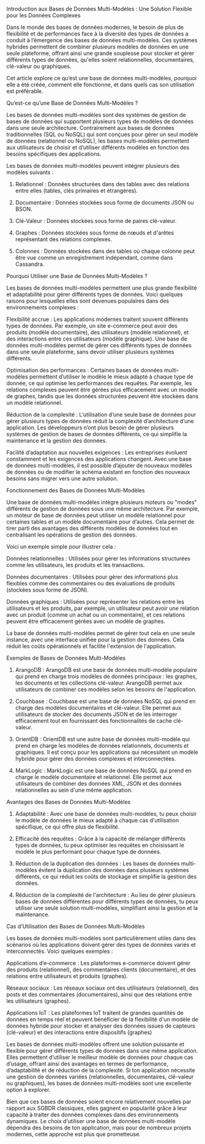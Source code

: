 
Introduction aux Bases de Données Multi-Modèles : Une Solution Flexible pour les Données Complexes

Dans le monde des bases de données modernes, le besoin de plus de flexibilité et de performances face à la diversité des types de données a conduit à l’émergence des bases de données multi-modèles. Ces systèmes hybrides permettent de combiner plusieurs modèles de données en une seule plateforme, offrant ainsi une grande souplesse pour stocker et gérer différents types de données, qu'elles soient relationnelles, documentaires, clé-valeur ou graphiques.

Cet article explore ce qu’est une base de données multi-modèles, pourquoi elle a été créée, comment elle fonctionne, et dans quels cas son utilisation est préférable.

Qu’est-ce qu’une Base de Données Multi-Modèles ?

Les bases de données multi-modèles sont des systèmes de gestion de bases de données qui supportent plusieurs types de modèles de données dans une seule architecture. Contrairement aux bases de données traditionnelles (SQL ou NoSQL) qui sont conçues pour gérer un seul modèle de données (relationnel ou NoSQL), les bases multi-modèles permettent aux utilisateurs de choisir et d’utiliser différents modèles en fonction des besoins spécifiques des applications.

Les bases de données multi-modèles peuvent intégrer plusieurs des modèles suivants :

1. Relationnel : Données structurées dans des tables avec des relations entre elles (tables, clés primaires et étrangères).


2. Documentaire : Données stockées sous forme de documents JSON ou BSON.


3. Clé-Valeur : Données stockées sous forme de paires clé-valeur.


4. Graphes : Données stockées sous forme de nœuds et d'arêtes représentant des relations complexes.


5. Colonnes : Données stockées dans des tables où chaque colonne peut être vue comme un enregistrement indépendant, comme dans Cassandra.



Pourquoi Utiliser une Base de Données Multi-Modèles ?

Les bases de données multi-modèles permettent une plus grande flexibilité et adaptabilité pour gérer différents types de données. Voici quelques raisons pour lesquelles elles sont devenues populaires dans des environnements complexes :

Flexibilité accrue : Les applications modernes traitent souvent différents types de données. Par exemple, un site e-commerce peut avoir des produits (modèle documentaire), des utilisateurs (modèle relationnel), et des interactions entre ces utilisateurs (modèle graphique). Une base de données multi-modèles permet de gérer ces différents types de données dans une seule plateforme, sans devoir utiliser plusieurs systèmes différents.

Optimisation des performances : Certaines bases de données multi-modèles permettent d’utiliser le modèle le mieux adapté à chaque type de donnée, ce qui optimise les performances des requêtes. Par exemple, les relations complexes peuvent être gérées plus efficacement avec un modèle de graphes, tandis que les données structurées peuvent être stockées dans un modèle relationnel.

Réduction de la complexité : L’utilisation d’une seule base de données pour gérer plusieurs types de données réduit la complexité d’architecture d’une application. Les développeurs n’ont plus besoin de gérer plusieurs systèmes de gestion de bases de données différents, ce qui simplifie la maintenance et la gestion des données.

Facilité d’adaptation aux nouvelles exigences : Les entreprises évoluent constamment et les exigences des applications changent. Avec une base de données multi-modèles, il est possible d’ajouter de nouveaux modèles de données ou de modifier le schéma existant en fonction des nouveaux besoins sans migrer vers une autre solution.


Fonctionnement des Bases de Données Multi-Modèles

Une base de données multi-modèles intègre plusieurs moteurs ou "modes" différents de gestion de données sous une même architecture. Par exemple, un moteur de base de données peut utiliser un modèle relationnel pour certaines tables et un modèle documentaire pour d’autres. Cela permet de tirer parti des avantages des différents modèles de données tout en centralisant les opérations de gestion des données.

Voici un exemple simple pour illustrer cela :

Données relationnelles : Utilisées pour gérer les informations structurées comme les utilisateurs, les produits et les transactions.

Données documentaires : Utilisées pour gérer des informations plus flexibles comme des commentaires ou des évaluations de produits (stockées sous forme de JSON).

Données graphiques : Utilisées pour représenter les relations entre les utilisateurs et les produits, par exemple, un utilisateur peut avoir une relation avec un produit (comme un achat ou un commentaire), et ces relations peuvent être efficacement gérées avec un modèle de graphes.


La base de données multi-modèles permet de gérer tout cela en une seule instance, avec une interface unifiée pour la gestion des données. Cela réduit les coûts opérationnels et facilite l'extension de l'application.


Exemples de Bases de Données Multi-Modèles

1. ArangoDB : ArangoDB est une base de données multi-modèle populaire qui prend en charge trois modèles de données principaux : les graphes, les documents et les collections clé-valeur. ArangoDB permet aux utilisateurs de combiner ces modèles selon les besoins de l'application.


2. Couchbase : Couchbase est une base de données NoSQL qui prend en charge des modèles documentaires et clé-valeur. Elle permet aux utilisateurs de stocker des documents JSON et de les interroger efficacement tout en fournissant des fonctionnalités de cache clé-valeur.


3. OrientDB : OrientDB est une autre base de données multi-modèle qui prend en charge les modèles de données relationnels, documents et graphiques. Il est conçu pour les applications qui nécessitent un modèle hybride pour gérer des données complexes et interconnectées.


4. MarkLogic : MarkLogic est une base de données NoSQL qui prend en charge le modèle documentaire et relationnel. Elle permet aux utilisateurs de combiner des données XML, JSON et des données relationnelles au sein d'une même application.

Avantages des Bases de Données Multi-Modèles

1. Adaptabilité : Avec une base de données multi-modèles, tu peux choisir le modèle de données le mieux adapté à chaque cas d'utilisation spécifique, ce qui offre plus de flexibilité.


2. Efficacité des requêtes : Grâce à la capacité de mélanger différents types de données, tu peux optimiser les requêtes en choisissant le modèle le plus performant pour chaque type de données.


3. Réduction de la duplication des données : Les bases de données multi-modèles évitent la duplication des données dans plusieurs systèmes différents, ce qui réduit les coûts de stockage et simplifie la gestion des données.


4. Réduction de la complexité de l'architecture : Au lieu de gérer plusieurs bases de données différentes pour différents types de données, tu peux utiliser une seule solution multi-modèles, simplifiant ainsi la gestion et la maintenance.


Cas d’Utilisation des Bases de Données Multi-Modèles

Les bases de données multi-modèles sont particulièrement utiles dans des scénarios où les applications doivent gérer des types de données variés et interconnectés. Voici quelques exemples :

Applications d’e-commerce : Les plateformes e-commerce doivent gérer des produits (relationnel), des commentaires clients (documentaire), et des relations entre utilisateurs et produits (graphes).

Réseaux sociaux : Les réseaux sociaux ont des utilisateurs (relationnel), des posts et des commentaires (documentaires), ainsi que des relations entre les utilisateurs (graphes).

Applications IoT : Les plateformes IoT traitent de grandes quantités de données en temps réel et peuvent bénéficier de la flexibilité d'un modèle de données hybride pour stocker et analyser des données issues de capteurs (clé-valeur) et des interactions entre dispositifs (graphes)

Les bases de données multi-modèles offrent une solution puissante et flexible pour gérer différents types de données dans une même application. Elles permettent d’utiliser le meilleur modèle de données pour chaque cas d’usage, offrant ainsi des avantages en termes de performance, d’adaptabilité et de réduction de la complexité. Si ton application nécessite une gestion de données variées (relationnelles, documentaires, clé-valeur ou graphiques), les bases de données multi-modèles sont une excellente option à explorer.

Bien que ces bases de données soient encore relativement nouvelles par rapport aux SGBDR classiques, elles gagnent en popularité grâce à leur capacité à traiter des données complexes dans des environnements dynamiques. Le choix d’utiliser une base de données multi-modèle dépendra des besoins de ton application, mais pour de nombreux projets modernes, cette approche est plus que prometteuse.